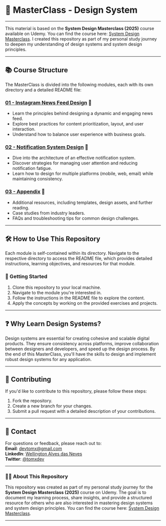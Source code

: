 # 🎨 MasterClass - Design System

---
This material is based on the **System Design Masterclass (2025)** course available on Udemy. You can find the course here: [System Design Masterclass](https://www.udemy.com/course/system-design-masterclass). I created this repository as part of my personal study journey to deepen my understanding of design systems and system design principles.

---

## 📚 Course Structure

The MasterClass is divided into the following modules, each with its own directory and a detailed README file:

### [01 - Instagram News Feed Design](./01%20-%20Design%20Instagram%20Newsfeed/README.md) 📱
- Learn the principles behind designing a dynamic and engaging news feed.
- Explore best practices for content prioritization, layout, and user interaction.
- Understand how to balance user experience with business goals.

### [02 - Notification System Design](./02%20-%20Design%20Notification%20System/README.md) 🔔
- Dive into the architecture of an effective notification system.
- Discover strategies for managing user attention and reducing notification fatigue.
- Learn how to design for multiple platforms (mobile, web, email) while maintaining consistency.

### [03 - Appendix](./03%20-%20Appendix/README.md) 📂
- Additional resources, including templates, design assets, and further reading.
- Case studies from industry leaders.
- FAQs and troubleshooting tips for common design challenges.

---

## 🛠️ How to Use This Repository

Each module is self-contained within its directory. Navigate to the respective directory to access the README file, which provides detailed instructions, learning objectives, and resources for that module.

### 🚀 Getting Started
1. Clone this repository to your local machine.
2. Navigate to the module you're interested in.
3. Follow the instructions in the README file to explore the content.
4. Apply the concepts by working on the provided exercises and projects.

---

## ❓ Why Learn Design Systems?
Design systems are essential for creating cohesive and scalable digital products. They ensure consistency across platforms, improve collaboration between designers and developers, and speed up the design process. By the end of this MasterClass, you'll have the skills to design and implement robust design systems for any application.

---

## 🤝 Contributing
If you'd like to contribute to this repository, please follow these steps:
1. Fork the repository.
2. Create a new branch for your changes.
3. Submit a pull request with a detailed description of your contributions.

---

## 📧 Contact
For questions or feedback, please reach out to:  
**Email**: [devtomx@gmail.com](mailto:devtomx@gmail.com)  
**LinkedIn**: [Wellington Alves das Neves](https://www.linkedin.com/in/wellingtonalvesneves)  
**Twitter**: [@tomxdev](#)

---

### 🧑‍💻 About This Repository
This repository was created as part of my personal study journey for the **System Design Masterclass (2025)** course on Udemy. The goal is to document my learning process, share insights, and provide a structured resource for others who are also interested in mastering design systems and system design principles. You can find the course here: [System Design Masterclass](https://www.udemy.com/course/system-design-masterclass).

---


